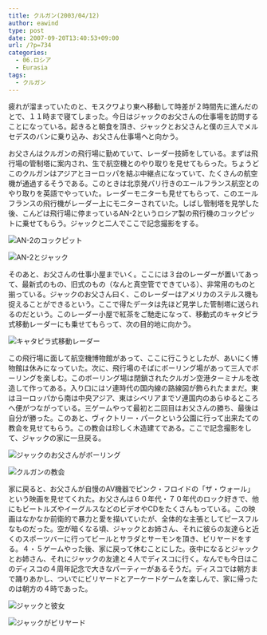 ```yaml
---
title: クルガン(2003/04/12)
author: eawind
type: post
date: 2007-09-20T13:40:53+09:00
url: /?p=734
categories:
  - 06.ロシア
  - Eurasia
tags:
  - クルガン
---
```

疲れが溜まっていたのと、モスクワより東へ移動して時差が２時間先に進んだのとで、１１時まで寝てしまった。今日はジャックのお父さんの仕事場を訪問することになっている。起きると朝食を頂き、ジャックとお父さんと僕の三人でメルセデスのバンに乗り込み、お父さん仕事場へと向かう。

お父さんはクルガンの飛行場に勤めていて、レーダー技師をしている。まずは飛行場の管制塔に案内され、生で航空機とのやり取りを見せてもらった。ちょうどこのクルガンはアジアとヨーロッパを結ぶ中継点になっていて、たくさんの航空機が通過するそうである。このときは北京発パリ行きのエールフランス航空とのやり取りを英語でやっていた。レーダーモニターも見せてもらって、このエールフランスの飛行機がレーダー上にモニターされていた。しばし管制塔を見学した後、こんどは飛行場に停まっているAN-2というロシア製の飛行機のコックピットに乗せてもらう。ジャックと二人でここで記念撮影をする。

![AN-2のコックピット](/img/wp/2007/09/200304121416561.jpg)

![AN-2とジャック](/img/wp/2007/09/200304121417181.jpg)

そのあと、お父さんの仕事小屋までいく。ここには３台のレーダーが置いてあって、最新式のもの、旧式のもの（なんと真空管でできている）、非常用のものと揃っている。ジャックのお父さん曰く、このレーダーはアメリカのステルス機も捉えることができるという。ここで得たデータは先ほど見学した管制塔に送られるのだという。このレーダー小屋で紅茶をご馳走になって、移動式のキャタピラ式移動レーダーにも乗せてもらって、次の目的地に向かう。

![キャタピラ式移動レーダー](/img/wp/2007/09/200304121454001.jpg)

この飛行場に面して航空機博物館があって、ここに行こうとしたが、あいにく博物館は休みになっていた。次に、飛行場のそばにボーリング場があって三人でボーリングを楽しむ。このボーリング場は閉鎖されたクルガン空港ターミナルを改造して作ってある。入り口にはソ連時代の国内線の路線図が飾られたままだ。東はヨーロッパから南は中央アジア、東はシベリアまでソ連国内のあらゆるところへ便がつながっている。三ゲームやって最初と二回目はお父さんの勝ち、最後は自分が勝った。このあと、ヴィクトリー・パークという公園に行って出来たての教会を見せてもらう。この教会は珍しく木造建てである。ここで記念撮影をして、ジャックの家に一旦戻る。

![ジャックのお父さんがボーリング](/img/wp/2007/09/200304121535441.jpg)

![クルガンの教会](/img/wp/2007/09/200304121655401.jpg)

家に戻ると、お父さんが自慢のAV機器でピンク・フロイドの「ザ・ウォール」という映画を見せてくれた。お父さんは６０年代・７０年代のロック好きで、他にもビートルズやイーグルスなどのビデオやCDをたくさんもっている。この映画はなかなか前衛的で暴力と愛を描いていたが、全体的な主張としてピースフルなものだった。空が暗くなる頃、ジャックとお姉さん、それに彼らの友達らと近くのスポーツバーに行ってビールとサラダとサーモンを頂き、ビリヤードをする。４・５ゲームやった後、家に戻って休むことにした。夜中になるとジャックとお姉さん、それにジャックの友達と４人でディスコに行く。なんでも今日はこのディスコの４周年記念で大きなパーティーがあるそうだ。ディスコでは朝方まで踊りあかし、ついでにビリヤードとアーケードゲームを楽しんで、家に帰ったのは朝方の４時であった。

![ジャックと彼女](/img/wp/2007/09/200304121935041.jpg)

![ジャックがビリヤード](/img/wp/2007/09/200304122025081.jpg)
